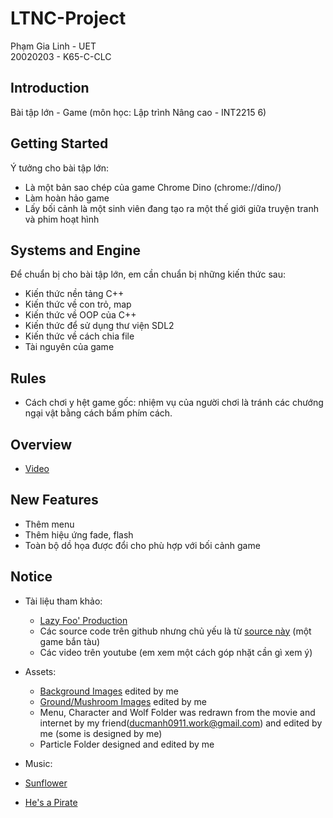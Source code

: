 # LTNC-Project
Phạm Gia Linh - UET  
20020203 - K65-C-CLC

## Introduction
Bài tập lớn - Game (môn học: Lập trình Nâng cao - INT2215 6)

## Getting Started

Ý tưởng cho bài tập lớn:
- Là một bản sao chép của game Chrome Dino (chrome://dino/)
- Làm hoàn hảo game
- Lấy bối cảnh là một sinh viên đang tạo ra một thế giới giữa truyện tranh và phim hoạt hình 

## Systems and Engine
Để chuẩn bị cho bài tập lớn, em cần chuẩn bị những kiến thức sau:
- Kiến thức nền tảng C++
- Kiến thức về con trỏ, map
- Kiến thức về OOP của C++
- Kiến thức để sử dụng thư viện SDL2
- Kiến thức về cách chia file
- Tài nguyên của game

## Rules
- Cách chơi y hệt game gốc: nhiệm vụ của người chơi là tránh các chướng ngại vật bằng cách bấm phím cách.

## Overview
- [Video](https://l.facebook.com/l.php?u=https%3A%2F%2Fyoutu.be%2FDIWSXSKCUtE%3Ffbclid%3DIwAR1WFvNjXk-2V_SopQpwaMiWsWRGXq3b9oneMfv48_N8uJt6anFXENhgAQo&h=AT1chO81EnZyn2_iTib9xP5QpP_Rww78_OlKGoFyvwgvOeMZeEAGOhUp39QtoLEkXAlyef4XgYtWHsj7A9QTSpKpoxXux_1zjxyeHJeurz18p_tAKRrPVd5Zjt1cIjGkdos9B2pBHKmn19KmyaY4tw)

## New Features
- Thêm menu
- Thêm hiệu ứng fade, flash
- Toàn bộ dồ họa được đổi cho phù hợp với bối cảnh game

## Notice
- Tài liệu tham khảo:
  - [Lazy Foo' Production](https://lazyfoo.net/tutorials/SDL/)
  - Các source code trên github nhưng chủ yếu là từ [source này](https://github.com/graysonpike/sdl-game) (một game bắn tàu)
  - Các video trên youtube (em xem một cách góp nhặt cần gì xem ý)

- Assets:
  - [Background Images](https://www.artstation.com/artwork/3d4DmJ) edited by me
  - [Ground/Mushroom Images](https://preview.redd.it/7dq6wk5oy4021.png?width=960&crop=smart&auto=webp&s=d33ed3b7d44d75942e86790c82f123496a32d6c4) edited by me
  - Menu, Character and Wolf Folder was redrawn from the movie and internet by my friend(ducmanh0911.work@gmail.com) and edited by me (some is designed by me)
  - Particle Folder designed and edited by me
 
 - Music:
  - [Sunflower](https://www.youtube.com/watch?v=ApXoWvfEYVU)
  - [He's a Pirate](https://www.youtube.com/watch?v=yRh-dzrI4Z4)
